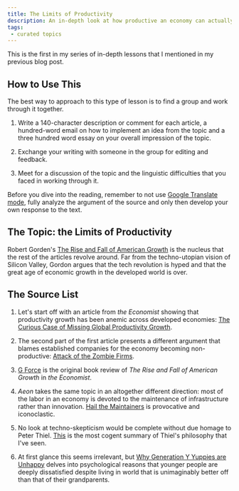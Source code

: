 ```yaml
---
title: The Limits of Productivity
description: An in-depth look at how productive an economy can actually be and the future of US productivity
tags:
 - curated topics
---
```

This is the first in my series of in-depth lessons that I mentioned in my previous blog post.

## How to Use This

The best way to approach to this type of lesson is to find a group and work through it together.

1. Write a 140-character description or comment for each article, a hundred-word email on how to implement an idea from the topic and a three hundred word essay on your overall impression of the topic.

2. Exchange your writing with someone in the group for editing and feedback.

3. Meet for a discussion of the topic and the linguistic difficulties that you faced in working through it.

Before you dive into the reading, remember to not use <a href="/blog/tools-to-study-english-independently#google-translate-mode" target="_blank">Google Translate mode</a>, fully analyze the argument of the source and only then develop your own response to the text.

## The Topic: the Limits of Productivity

Robert Gorden's <a href="https://www.amazon.com/gp/product/0691147728/ref=as_li_tl?ie=UTF8&camp=1789&creative=9325&creativeASIN=0691147728&linkCode=as2&tag=derekcomua-20&linkId=8c5b9d2765226025cdaa0d45644819d8" target="_blank">The Rise and Fall of American Growth</a> is the nucleus that the rest of the articles revolve around. Far from the techno-utopian vision of Silicon Valley, Gordon argues that the tech revolution is hyped and that the great age of economic growth in the developed world is over.

## The Source List

1. Let's start off with an article from *the Economist* showing that productivity growth has been anemic across developed economies: <a href="http://www.economist.com/blogs/buttonwood/2017/01/light-bulb-moment" target="">The Curious Case of Missing Global Productivity Growth</a>.

2. The second part of the first article presents a different argument that blames established companies for the economy becoming non-productive: <a href="http://www.economist.com/blogs/buttonwood/2017/01/productivity-slowdown" target="_blank">Attack of the Zombie Firms</a>.

3. <a href="http://www.economist.com/news/books-and-arts/21685437-why-economic-growth-soared-america-early-20th-century-and-why-it-wont-be" target="_blank">G Force</a> is the original book review of *The Rise and Fall of American Growth* in *the Economist*.

4. *Aeon* takes the same topic in an altogether different direction: most of the labor in an economy is devoted to the maintenance of infrastructure rather than innovation. <a href="https://aeon.co/essays/innovation-is-overvalued-maintenance-often-matters-more" target="_blank">Hail the Maintainers</a> is provocative and iconoclastic.

5. No look at techno-skepticism would be complete without due homage to Peter Thiel. <a href="http://danwang.co/why-is-peter-thiel-pessimistic-about-technological-innovation/" target="_blank">This</a> is the most cogent summary of Thiel's philosophy that I've seen.

6. At first glance this seems irrelevant, but <a href="http://waitbutwhy.com/2013/09/why-generation-y-yuppies-are-unhappy.html" target="_blank">Why Generation Y Yuppies are Unhappy</a> delves into psychological reasons that younger people are deeply dissatisfied despite living in world that is unimaginably better off than that of their grandparents.  
